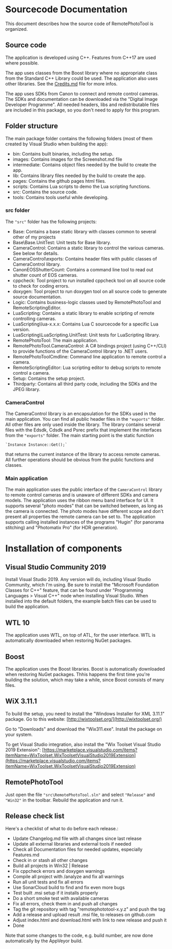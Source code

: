 # Sourcecode Documentation #

This document describes how the source code of RemotePhotoTool is organized.

## Source code ##

The application is developed using C++. Features from C++17 are used where possible.

The app uses classes from the Boost library where no appropriate class from the Standard
C++ Library could be used. The application also uses other libraries. See the
[Credits.md](Credits.md) file for more infos.

The app uses SDKs from Canon to connect and remote control cameras. The SDKs and documentation can
be downloaded via the "Digital Image Developer Programme". All needed headers, libs and
redistributable files are included in this package, so you don't need to apply for this program.

## Folder structure ##

The main package folder contains the following folders (most of them created by Visual Studio when
building the app):

- bin: Contains built binaries, including the setup.
- images: Contains images for the Screenshot.md file
- intermediate: Contains object files needed by the build to create the app.
- lib: Contains library files needed by the build to create the app.
- pages: Contains the github pages html files.
- scripts: Contains Lua scripts to demo the Lua scripting functions.
- src: Contains the source code.
- tools: Contains tools useful while developing.

### src folder ###

The `"src"` folder has the following projects:

- Base: Contains a base static library with classes common to several other of my projects
- Base\Base.UnitTest: Unit tests for Base library.
- CameraControl: Contains a static library to control the various cameras. See below for details.
- CameraControl\exports: Contains header files with public classes of CameraControl library.
- CanonEOSShutterCount: Contains a command line tool to read out shutter count of EOS cameras.
- cppcheck: Tool project to run installed cppcheck tool on all source code to check for coding errors.
- doxygen: Tool project to run doxygen tool on all source code to generate source documentation.
- Logic: Contains business-logic classes used by RemotePhotoTool and RemoteScriptingEditor.
- LuaScripting: Contains a static library to enable scripting of remote controlling cameras.
- LuaScripting\lua-x.x.x: Contains Lua C sourcecode for a specific Lua version.
- LuaScripting\LuaScripting.UnitTest: Unit tests for LuaScripting library.
- RemotePhotoTool: The main application.
- RemotePhotoTool.CameraControl: A C# bindings project (using C++/CLI) to provide functions of the
  CameraControl library to .NET users.
- RemotePhotoToolCmdline: Command line application to remote control a camera.
- RemoteScriptingEditor: Lua scripting editor to debug scripts to remote control a camera.
- Setup: Contains the setup project.
- Thirdparty: Contains all third party code, including the SDKs and the JPEG library.

### CameraControl ###

The CameraControl library is an encapsulation for the SDKs used in the main application. You
can find all public header files in the `"exports"` folder. All other files are only used inside
the library. The library contains several files with the Edsdk, Cdsdk and Psrec prefix that
implement the interfaces from the `"exports"` folder. The main starting point is the static
function

    `Instance Instance::Get();`

that returns the current instance of the library to access remote cameras. All further operations
should be obvious from the public functions and classes.

### Main application ###

The main application uses the public interface of the `CameraControl` library to remote control
cameras and is unaware of different SDKs and camera models. The application uses the ribbon menu
band interface for UI. It supports several "photo modes" that can be switched between, as long
as the camera is connected. The photo modes have different scope and don't present all properties
the remote camera can be set to. The application supports calling installed instances of the
programs "Hugin" (for panorama stitching) and "Photomatix Pro" (for HDR generation).

# Installation of components #

## Visual Studio Community 2019 ##

Install Visual Studio 2019. Any version will do, including Visual Studio Community, which
I'm using. Be sure to install the "Microsoft Foundation Classes for C++" feature, that can be found
under "Programming Languages > Visual C++" node when installing Visual Studio.
When installed into the default folders, the example batch files can be used to build the
application.

## WTL 10 ##

The application uses WTL, on top of ATL, for the user interface. WTL is automatically downloaded
when restoring NuGet packages.

## Boost ##

The application uses the Boost libraries. Boost is automatically downloaded when restoring NuGet
packages. Thhis happens the first time you're building the solution, which may take a while, since
Boost consists of many files.

## WiX 3.11.1 ##

To build the setup, you need to install the "Windows Installer for XML 3.11.1" package. Go to this
website:
[http://wixtoolset.org/](http://wixtoolset.org/)

Go to "Downloads" and download the "Wix311.exe". Install the package on your system.

To get Visual Studio integration, also install the "Wix Toolset Visual Studio 2019 Extension":
[https://marketplace.visualstudio.com/items?itemName=WixToolset.WixToolsetVisualStudio2019Extension](https://marketplace.visualstudio.com/items?itemName=WixToolset.WixToolsetVisualStudio2019Extension)

## RemotePhotoTool ##

Just open the file `"src\RemotePhotoTool.sln"` and select `"Release"` and `"Win32"` in the toolbar.
Rebuild the application and run it.

## Release check list ##

Here's a checklist of what to do before each release.:

- Update Changelog.md file with all changes since last release
- Update all external libraries and external tools if needed
- Check all Documentation files for needed updates, especially Features.md
- Check in or stash all other changes
- Build all projects in Win32 | Release
- Fix cppcheck errors and doxygen warnings
- Compile all project with /analyze and fix all warnings
- Run all unit tests and fix all errors
- Use SonarCloud build to find and fix even more bugs
- Test built .msi setup if it installs properly
- Do a short smoke test with available cameras
- Fix all errors, check them in and push all changes
- Tag the git repository with tag "remotephototool-x.y.z" and push the tag
- Add a release and upload result .msi file, to releases on github.com
- Adjust index.html and download.html with link to new release and push it
- Done

Note that some changes to the code, e.g. build number, are now done
automatically by the AppVeyor build.
